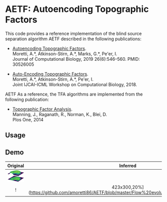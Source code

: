 # AETF: Autoencoding Topographic Factors

This code provides a reference implementation of the blind source separation algorithm AETF described in the following publications:

  * [Autoencoding Topographic Factors](https://www.liebertpub.com/doi/full/10.1089/cmb.2018.0176). \
  Moretti, A.\*, Atkinson-Stirn, A.\*, Marks, G.\*, Pe'er, I. \
  Journal of Computational Biology, 2019 26(6):546–560. PMID: 30526005

  * [Auto-Encoding Topographic Factors](www.cs.columbia.edu/~amoretti/papers/AETF.pdf). \
  Moretti, A.\*, Atkinson-Stirn, A.\*, Pe'er, I. \
  Joint IJCAI-ICML Workshop on Computational Biology, 2018.
  
AETF As a reference, the TFA algorithms are implemented from the following publication:
  
  * [Topographic Factor Analysis](https://journals.plos.org/plosone/article?id=10.1371/journal.pone.0094914). \
  Manning, J., Raganath, R., Norman, K., Blei, D. \
  Plos One, 2014
  
  ## Usage
  
  
  ## Demo

| Original | Inferred |
|:--------------------------:|:--------------------------:|
|![raw](https://github.com/amoretti86/AETF/blob/master/figs/raw.png)|
!|423x300,20%](https://github.com/amoretti86/AETF/blob/master/Flow%20evolution%20across%20epochs.gif)


